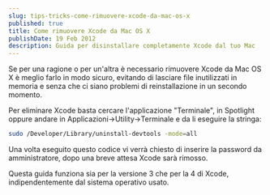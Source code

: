 ```yaml
---
slug: tips-tricks-come-rimuovere-xcode-da-mac-os-x
published: true
title: Come rimuovere Xcode da Mac OS X
publishDate: 19 Feb 2012
description: Guida per disinstallare completamente Xcode dal tuo Mac
---
```


Se per una ragione o per un'altra è necessario rimuovere Xcode da Mac OS X è meglio farlo in modo sicuro, evitando di lasciare file inutilizzati in memoria e senza che ci siano problemi di reinstallazione in un secondo momento.

<!--more-->

Per eliminare Xcode basta cercare l'applicazione "Terminale", in Spotlight oppure andare in Applicazioni->Utility->Terminale e da li eseguire la stringa:

```bash
sudo /Developer/Library/uninstall-devtools -mode=all
```

Una volta eseguito questo codice vi verrà chiesto di inserire la password da amministratore, dopo una breve attesa Xcode sarà rimosso.

Questa guida funziona sia per la versione 3 che per la 4 di Xcode, indipendentemente dal sistema operativo usato.
